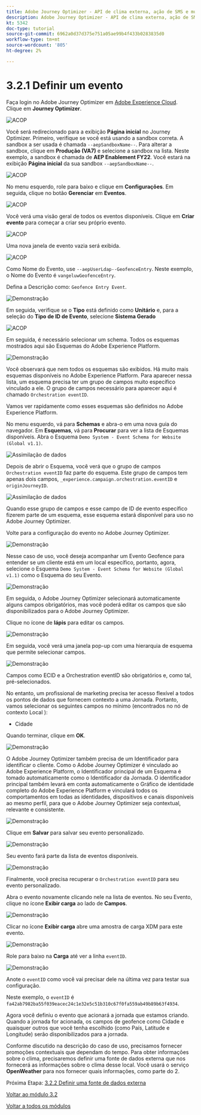 ```yaml
---
title: Adobe Journey Optimizer - API de clima externa, ação de SMS e muito mais - Definir um evento
description: Adobe Journey Optimizer - API de clima externa, ação de SMS e muito mais
kt: 5342
doc-type: tutorial
source-git-commit: 6962a0d37d375e751a05ae99b4f433b0283835d0
workflow-type: tm+mt
source-wordcount: '805'
ht-degree: 2%

---
```


# 3.2.1 Definir um evento

Faça login no Adobe Journey Optimizer em [Adobe Experience Cloud](https://experience.adobe.com). Clique em **Journey Optimizer**.

![ACOP](./../../../modules/ajo-b2c/module3.1/images/acophome.png)

Você será redirecionado para a exibição **Página inicial** no Journey Optimizer. Primeiro, verifique se você está usando a sandbox correta. A sandbox a ser usada é chamada `--aepSandboxName--`. Para alterar a sandbox, clique em **Produção (VA7)** e selecione a sandbox na lista. Neste exemplo, a sandbox é chamada de **AEP Enablement FY22**. Você estará na exibição **Página inicial** da sua sandbox `--aepSandboxName--`.

![ACOP](./../../../modules/ajo-b2c/module3.1/images/acoptriglp.png)

No menu esquerdo, role para baixo e clique em **Configurações**. Em seguida, clique no botão **Gerenciar** em **Eventos**.

![ACOP](./images/acopmenu.png)

Você verá uma visão geral de todos os eventos disponíveis. Clique em **Criar evento** para começar a criar seu próprio evento.

![ACOP](./images/emptyevent.png)

Uma nova janela de evento vazia será exibida.

![ACOP](./images/emptyevent1.png)

Como Nome do Evento, use `--aepUserLdap--GeofenceEntry`. Neste exemplo, o Nome do Evento é `vangeluwGeofenceEntry`.

Defina a Descrição como: `Geofence Entry Event`.

![Demonstração](./images/evname.png)

Em seguida, verifique se o **Tipo** está definido como **Unitário** e, para a seleção do **Tipo de ID de Evento**, selecione **Sistema Gerado**

![ACOP](./images/eventidtype.png)

Em seguida, é necessário selecionar um schema. Todos os esquemas mostrados aqui são Esquemas do Adobe Experience Platform.

![Demonstração](./images/evschema.png)

Você observará que nem todos os esquemas são exibidos. Há muito mais esquemas disponíveis no Adobe Experience Platform.
Para aparecer nessa lista, um esquema precisa ter um grupo de campos muito específico vinculado a ele. O grupo de campos necessário para aparecer aqui é chamado `Orchestration eventID`.

Vamos ver rapidamente como esses esquemas são definidos no Adobe Experience Platform.

No menu esquerdo, vá para **Schemas** e abra-o em uma nova guia do navegador. Em **Esquemas**, vá para **Procurar** para ver a lista de Esquemas disponíveis.
Abra o Esquema `Demo System - Event Schema for Website (Global v1.1)`.

![Assimilação de dados](./images/schemas.png)

Depois de abrir o Esquema, você verá que o grupo de campos `Orchestration eventID` faz parte do esquema.
Este grupo de campos tem apenas dois campos, `_experience.campaign.orchestration.eventID` e `originJourneyID`.

![Assimilação de dados](./images/schemageo.png)

Quando esse grupo de campos e esse campo de ID de evento específico fizerem parte de um esquema, esse esquema estará disponível para uso no Adobe Journey Optimizer.

Volte para a configuração do evento no Adobe Journey Optimizer.

![Demonstração](./images/evschema.png)

Nesse caso de uso, você deseja acompanhar um Evento Geofence para entender se um cliente está em um local específico, portanto, agora, selecione o Esquema `Demo System - Event Schema for Website (Global v1.1)` como o Esquema do seu Evento.

![Demonstração](./images/evschema1.png)

Em seguida, o Adobe Journey Optimizer selecionará automaticamente alguns campos obrigatórios, mas você poderá editar os campos que são disponibilizados para o Adobe Journey Optimizer.

Clique no ícone de **lápis** para editar os campos.

![Demonstração](./images/editfields.png)

Em seguida, você verá uma janela pop-up com uma hierarquia de esquema que permite selecionar campos.

![Demonstração](./images/popup.png)

Campos como ECID e a Orchestration eventID são obrigatórios e, como tal, pré-selecionados.

No entanto, um profissional de marketing precisa ter acesso flexível a todos os pontos de dados que fornecem contexto a uma Jornada. Portanto, vamos selecionar os seguintes campos no mínimo (encontrados no nó de contexto Local ):

- Cidade

Quando terminar, clique em **OK**.

![Demonstração](./images/popupok.png)

O Adobe Journey Optimizer também precisa de um Identificador para identificar o cliente. Como o Adobe Journey Optimizer é vinculado ao Adobe Experience Platform, o Identificador principal de um Esquema é tomado automaticamente como o Identificador da Jornada.
O identificador principal também levará em conta automaticamente o Gráfico de identidade completo do Adobe Experience Platform e vinculará todos os comportamentos em todas as identidades, dispositivos e canais disponíveis ao mesmo perfil, para que o Adobe Journey Optimizer seja contextual, relevante e consistente.

![Demonstração](./images/eventidentifier.png)

Clique em **Salvar** para salvar seu evento personalizado.

![Demonstração](./images/save.png)

Seu evento fará parte da lista de eventos disponíveis.

![Demonstração](./images/eventlist.png)

Finalmente, você precisa recuperar o `Orchestration eventID` para seu evento personalizado.

Abra o evento novamente clicando nele na lista de eventos.
No seu Evento, clique no ícone **Exibir carga** ao lado de **Campos**.

![Demonstração](./images/eventlist1.png)

Clicar no ícone **Exibir carga** abre uma amostra de carga XDM para este evento.

![Demonstração](./images/fieldseyepayload.png)

Role para baixo na **Carga** até ver a linha `eventID`.

![Demonstração](./images/fieldseyepayloadev.png)

Anote o `eventID` como você vai precisar dele na última vez para testar sua configuração.

Neste exemplo, o `eventID` é `fa42ab7982ba55f039eacec24c1e32e5c51b310c67f0fa559ab49b89b63f4934`.

Agora você definiu o evento que acionará a jornada que estamos criando. Quando a jornada for acionada, os campos de geofence como Cidade e quaisquer outros que você tenha escolhido (como País, Latitude e Longitude) serão disponibilizados para a jornada.

Conforme discutido na descrição do caso de uso, precisamos fornecer promoções contextuais que dependam do tempo. Para obter informações sobre o clima, precisaremos definir uma fonte de dados externa que nos fornecerá as informações sobre o clima desse local. Você usará o serviço **OpenWeather** para nos fornecer quais informações, como parte do 2.

Próxima Etapa: [3.2.2 Definir uma fonte de dados externa](./ex2.md)

[Voltar ao módulo 3.2](journey-orchestration-external-weather-api-sms.md)

[Voltar a todos os módulos](../../../overview.md)
